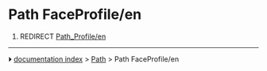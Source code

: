 # Path FaceProfile/en
1.  REDIRECT [Path_Profile/en](Path_Profile/en.md)



---
⏵ [documentation index](../README.md) > [Path](Path_Workbench.md) > Path FaceProfile/en
